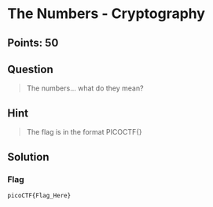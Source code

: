 # The Numbers - Cryptography

## Points: 50

## Question 
  > The numbers... what do they mean?
## Hint
  > The flag is in the format PICOCTF{}
## Solution
 
### Flag
`picoCTF{Flag_Here}`

